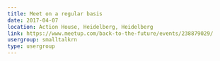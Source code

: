 ```yaml
---
title: Meet on a regular basis
date: 2017-04-07
location: Action House, Heidelberg, Heidelberg
link: https://www.meetup.com/back-to-the-future/events/238879029/
usergroup: smalltalkrn
type: usergroup
---
```

